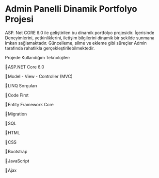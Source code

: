 # Admin Panelli Dinamik Portfolyo Projesi

ASP. Net CORE 6.0 ile geliştirilen bu dinamik portfolyo projesidir. İçerisinde Deneyimlerini, yetkinliklerini, iletişim bilgilerini dinamik bir şekilde sunmana imkan sağlamaktadır. Güncelleme, silme ve ekleme gibi süreçler
Admin tarafında rahatlıkla gerçekleştirilebilmektedir.

Projede Kullandığım Teknolojiler:

📌ASP.NET Core 6.0

📌Model - View - Controller (MVC)

📌LINQ Sorguları

📌Code First 

📌Entity Framework Core

📌Migration 

📌SQL

📌HTML

📌CSS

📌Bootstrap

📌JavaScript

📌Ajax
